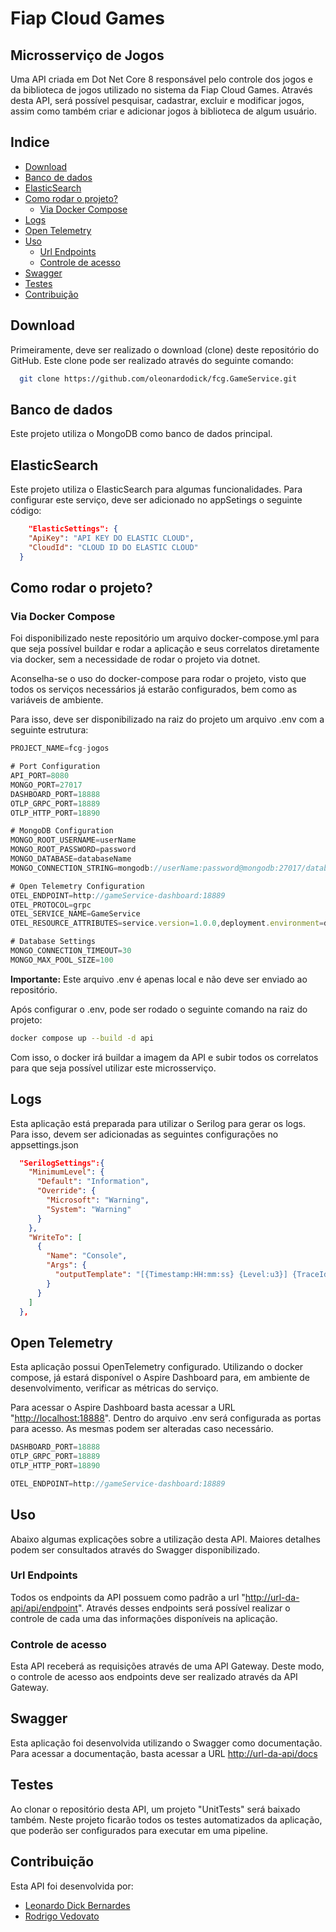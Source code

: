 # Fiap Cloud Games

## Microsserviço de Jogos

Uma API criada em Dot Net Core 8 responsável pelo controle dos jogos e da biblioteca de jogos utilizado no sistema da Fiap Cloud Games.
Através desta API, será possível pesquisar, cadastrar, excluir e modificar jogos, assim como também criar e adicionar jogos à biblioteca de algum usuário.

## Indice

- [Download](#download)
- [Banco de dados](#banco-de-dados)
- [ElasticSearch](#elasticsearch)
- [Como rodar o projeto?](#como-rodar-o-projeto)
  - [Via Docker Compose](#via-docker-compose)
- [Logs](#logs)
- [Open Telemetry](#open-telemetry)
- [Uso](#uso)
  - [Url Endpoints](#url-endpoints)
  - [Controle de acesso](#controle-de-acesso)
- [Swagger](#swagger)
- [Testes](#testes)
- [Contribuição](#contribuição)

## Download

Primeiramente, deve ser realizado o download (clone) deste repositório do GitHub. Este clone pode ser realizado através do seguinte comando:

```bash
  git clone https://github.com/oleonardodick/fcg.GameService.git
```

## Banco de dados

Este projeto utiliza o MongoDB como banco de dados principal.

## ElasticSearch

Este projeto utiliza o ElasticSearch para algumas funcionalidades. Para configurar este serviço, deve ser adicionado no appSetings o seguinte código:

```json
    "ElasticSettings": {
    "ApiKey": "API KEY DO ELASTIC CLOUD",
    "CloudId": "CLOUD ID DO ELASTIC CLOUD"
  }
```

## Como rodar o projeto?

### Via Docker Compose

Foi disponibilizado neste repositório um arquivo docker-compose.yml para que seja possível buildar e rodar a aplicação e seus correlatos diretamente via docker, sem a necessidade de rodar o projeto via dotnet.

Aconselha-se o uso do docker-compose para rodar o projeto, visto que todos os serviços necessários já estarão configurados, bem como as variáveis de ambiente.

Para isso, deve ser disponibilizado na raiz do projeto um arquivo .env com a seguinte estrutura:

```javascript
PROJECT_NAME=fcg-jogos

# Port Configuration
API_PORT=8080
MONGO_PORT=27017
DASHBOARD_PORT=18888
OTLP_GRPC_PORT=18889
OTLP_HTTP_PORT=18890

# MongoDB Configuration
MONGO_ROOT_USERNAME=userName
MONGO_ROOT_PASSWORD=password
MONGO_DATABASE=databaseName
MONGO_CONNECTION_STRING=mongodb://userName:password@mongodb:27017/databaseName?authSource=admin

# Open Telemetry Configuration
OTEL_ENDPOINT=http://gameService-dashboard:18889
OTEL_PROTOCOL=grpc
OTEL_SERVICE_NAME=GameService
OTEL_RESOURCE_ATTRIBUTES=service.version=1.0.0,deployment.environment=dev

# Database Settings
MONGO_CONNECTION_TIMEOUT=30
MONGO_MAX_POOL_SIZE=100
```

**Importante:** Este arquivo .env é apenas local e não deve ser enviado ao repositório.

Após configurar o .env, pode ser rodado o seguinte comando na raiz do projeto:

```bash
docker compose up --build -d api
```

Com isso, o docker irá buildar a imagem da API e subir todos os correlatos para que seja possível utilizar este microsserviço.

## Logs

Esta aplicação está preparada para utilizar o Serilog para gerar os logs. Para isso, devem ser adicionadas as seguintes configurações no appsettings.json

```json
  "SerilogSettings":{
    "MinimumLevel": {
      "Default": "Information",
      "Override": {
        "Microsoft": "Warning",
        "System": "Warning"
      }
    },
    "WriteTo": [
      { 
        "Name": "Console",
        "Args": {
          "outputTemplate": "[{Timestamp:HH:mm:ss} {Level:u3}] {TraceId} {SpanId} {Message:lj}{NewLine}{Exception}"
        }
      }
    ]
  },
```

## Open Telemetry

Esta aplicação possui OpenTelemetry configurado. Utilizando o docker compose, já estará disponível o Aspire Dashboard para, em ambiente de desenvolvimento,
verificar as métricas do serviço.

Para acessar o Aspire Dashboard basta acessar a URL "<http://localhost:18888>". Dentro do arquivo .env será configurada as portas para acesso. As mesmas podem
ser alteradas caso necessário.

```javascript
DASHBOARD_PORT=18888
OTLP_GRPC_PORT=18889
OTLP_HTTP_PORT=18890

OTEL_ENDPOINT=http://gameService-dashboard:18889
```

## Uso

Abaixo algumas explicações sobre a utilização desta API. Maiores detalhes podem ser consultados através do Swagger disponibilizado.

### Url Endpoints

Todos os endpoints da API possuem como padrão a url "<http://url-da-api/api/endpoint>". Através desses endpoints será possível realizar o controle de cada uma das informações disponíveis na aplicação.

### Controle de acesso

Esta API receberá as requisições através de uma API Gateway. Deste modo, o controle de acesso aos endpoints deve ser realizado através da API Gateway.

## Swagger

Esta aplicação foi desenvolvida utilizando o Swagger como documentação. Para acessar a documentação, basta acessar a URL <http://url-da-api/docs>

## Testes

Ao clonar o repositório desta API, um projeto "UnitTests" será baixado também. Neste projeto ficarão todos os testes automatizados da aplicação, que poderão ser configurados para executar em uma pipeline.

## Contribuição

Esta API foi desenvolvida por:

- [Leonardo Dick Bernardes](http://github.com/oleonardodick)
- [Rodrigo Vedovato](https://github.com/guigovedovato)
